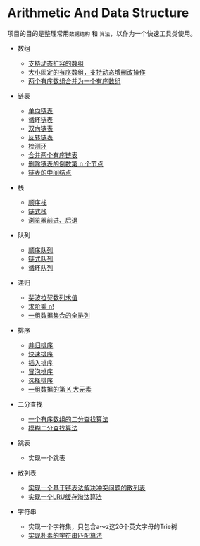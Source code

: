 # Arithmetic And Data Structure

项目的目的是整理常用```数据结构``` 和 ```算法```，以作为一个快速工具类使用。


- 数组
    - [支持动态扩容的数组](/src/structure/array/DEArray.java)
    - [大小固定的有序数组，支持动态增删改操作](/src/structure/array/DArray.java)
    - [两个有序数组合并为一个有序数组](/src/arithmetic/array/MergeTwoArray.java)
    
- 链表
    - [单向链表](/src/structure/linkedlist/SinglyLinkedList.java)
    - [循环链表](/src/structure/linkedlist/CycleSinglyLinkedList.java)
    - [双向链表](/src/structure/linkedlist/DoubleLinkedList.java)
    - [反转链表](/src/arithmetic/linkedlist/LinkedList.java) 
    - [检测环](/src/arithmetic/linkedlist/LinkedList.java)
    - [合并两个有序链表](/src/arithmetic/linkedlist/LinkedList.java) 
    - [删除链表的倒数第 n 个节点](/src/arithmetic/linkedlist/LinkedList.java)
    - [链表的中间结点](/src/arithmetic/linkedlist/LinkedList.java)
    
- 栈
    - [顺序栈](/src/structure/stack/ArrayStack.java)
    - [链式栈](/src/structure/stack/LinkedListStack.java)
    - [浏览器前进、后退](/src/arithmetic/stack/SimpleBrowser.java)
    
- 队列
    - [顺序队列](/src/structure/queue/ArrayQueue.java)
    - [链式队列](/src/structure/queue/LinkedlistQueue.java)
    - [循环队列](/src/structure/queue/CircularQueue.java)
    
- 递归
    - [斐波拉契数列求值](/src/arithmetic/recursion/Fibonacci.java)
    - [求阶乘 n!](/src/arithmetic/recursion/Factorial.java)
    - [一组数据集合的全排列](/src/arithmetic/recursion/FullyArranged.java)

- 排序     
    - [并归排序](/src/arithmetic/sort/Sorts.java)
    - [快速排序](/src/arithmetic/sort/Sorts.java)
    - [插入排序](/src/arithmetic/sort/Sorts.java)
    - [冒泡排序](/src/arithmetic/sort/Sorts.java)
    - [选择排序](/src/arithmetic/sort/Sorts.java)
    - [一组数据的第 K 大元素](/src/arithmetic/sort/TopK.java)  

- 二分查找
    - [一个有序数组的二分查找算法](/src/arithmetic/search/BSearch.java)
    - [模糊二分查找算法](/src/arithmetic/search/BSearch.java)   
    
- 跳表
    - 实现一个跳表    
     
- 散列表
    - [实现一个基于链表法解决冲突问题的散列表](/src/structure/hash/HashBaseLikedList.java)
    - [实现一个LRU缓存淘汰算法](/src/structure/hash/LRUBaseLikedList.java)
    
- 字符串
    - 实现一个字符集，只包含a～z这26个英文字母的Trie树
    - [实现朴素的字符串匹配算法](/src/arithmetic/strings/BruteForce.java)      

